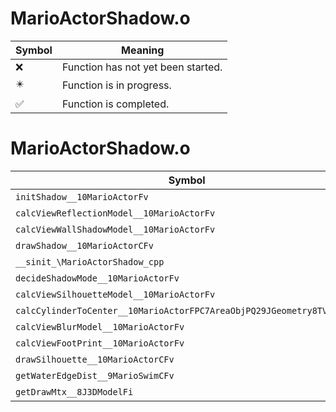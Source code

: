 # MarioActorShadow.o
| Symbol | Meaning 
| ------------- | ------------- 
| :x: | Function has not yet been started. 
| :eight_pointed_black_star: | Function is in progress. 
| :white_check_mark: | Function is completed. 


# MarioActorShadow.o
| Symbol | Decompiled? |
| ------------- | ------------- |
| `initShadow__10MarioActorFv` | :x: |
| `calcViewReflectionModel__10MarioActorFv` | :x: |
| `calcViewWallShadowModel__10MarioActorFv` | :x: |
| `drawShadow__10MarioActorCFv` | :x: |
| `__sinit_\MarioActorShadow_cpp` | :x: |
| `decideShadowMode__10MarioActorFv` | :x: |
| `calcViewSilhouetteModel__10MarioActorFv` | :x: |
| `calcCylinderToCenter__10MarioActorFPC7AreaObjPQ29JGeometry8TVec3<f>` | :x: |
| `calcViewBlurModel__10MarioActorFv` | :x: |
| `calcViewFootPrint__10MarioActorFv` | :x: |
| `drawSilhouette__10MarioActorCFv` | :x: |
| `getWaterEdgeDist__9MarioSwimCFv` | :x: |
| `getDrawMtx__8J3DModelFi` | :x: |
